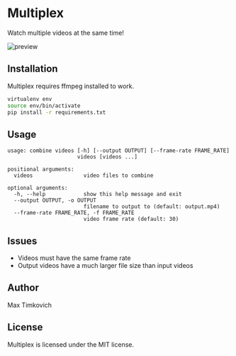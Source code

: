 # Multiplex

Watch multiple videos at the same time!

![preview](https://i.imgur.com/xbjH9a0h.png)

## Installation

Multiplex requires ffmpeg installed to work.

```bash
virtualenv env
source env/bin/activate
pip install -r requirements.txt
```

## Usage

```
usage: combine videos [-h] [--output OUTPUT] [--frame-rate FRAME_RATE]
                      videos [videos ...]

positional arguments:
  videos                video files to combine

optional arguments:
  -h, --help            show this help message and exit
  --output OUTPUT, -o OUTPUT
                        filename to output to (default: output.mp4)
  --frame-rate FRAME_RATE, -f FRAME_RATE
                        video frame rate (default: 30)
```

## Issues

- Videos must have the same frame rate
- Output videos have a much larger file size than input videos

## Author

Max Timkovich

## License

Multiplex is licensed under the MIT license.
